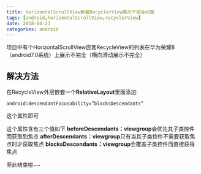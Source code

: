 ```yaml
---
title: HorizontalScrollView嵌套RecyclerView展示不完全问题
tags: [android,horizontalScrollView,recyclerView]
date: 2018-04-23
categories: android
---
```


项目中有个HorizontalScrollView嵌套RecycleView的列表在华为荣耀8（android7.0系统）上展示不完全（横向滑动展示不完全） 

<!--more-->

## 解决方法

在RecycleView外层嵌套一个**RelativeLayout**里面添加:

```
android:descendantFocusability=”blocksDescendants”
```

这个属性即可

这个属性含有三个值如下 
**beforeDescendants：viewgroup**会优先其子类控件而获取到焦点 
**afterDescendants：viewgroup**只有当其子类控件不需要获取焦点时才获取焦点 
**blocksDescendants：viewgroup**会覆盖子类控件而直接获得焦点

至此结束啦~~
